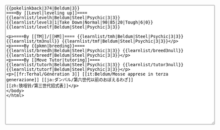</p><textarea readonly="" accesskey="," id="wpTextbox1" cols="80" rows="25" style="" class="mw-editfont-monospace" lang="en" dir="ltr" name="wpTextbox1">{{pokelinkback|374|Beldum|3}}
====By [[Level|leveling up]]====
{{learnlist/levelh|Beldum|Steel|Psychic|3|3}}
{{learnlist/level3|1|Take Down|Normal|90|85|20|Tough|6|0}}
{{learnlist/levelf|Beldum|Steel|Psychic|3|3}}

====By [[TM]]/[[HM]]====
{{learnlist/tmh|Beldum|Steel|Psychic|3|3}}
{{learnlist/tm3null}}
{{learnlist/tmf|Beldum|Steel|Psychic|3|3}}

====By {{pkmn|breeding}}====
{{learnlist/breedh|Beldum|Steel|Psychic|3|3}}
{{learnlist/breed3null}}
{{learnlist/breedf|Beldum|Steel|Psychic|3|3}}

====By [[Move Tutor|tutoring]]====
{{learnlist/tutorh|Beldum|Steel|Psychic|3|3}}
{{learnlist/tutor3null}}
{{learnlist/tutorf|Beldum|Steel|Psychic|3|3}}

[[fr:Terhal/Génération 3]]
[[it:Beldum/Mosse apprese in terza generazione]]
[[ja:ダンバル/第六世代以前のおぼえるわざ]]
[[zh:铁哑铃/第三世代招式表]]
